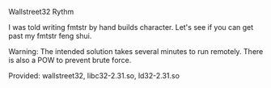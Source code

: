 Wallstreet32
Rythm

I was told writing fmtstr by hand builds character. Let's see if you can get past my fmtstr feng shui.

Warning: The intended solution takes several minutes to run remotely. There is also a POW to prevent brute force.

Provided: wallstreet32, libc32-2.31.so, ld32-2.31.so
